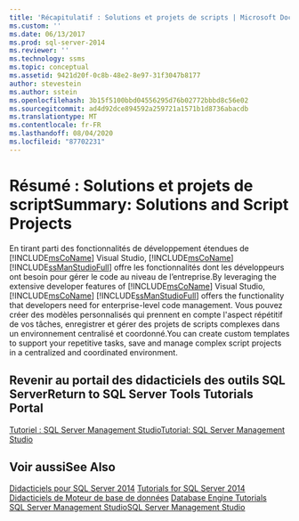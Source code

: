 ```yaml
---
title: 'Récapitulatif : Solutions et projets de scripts | Microsoft Docs'
ms.custom: ''
ms.date: 06/13/2017
ms.prod: sql-server-2014
ms.reviewer: ''
ms.technology: ssms
ms.topic: conceptual
ms.assetid: 9421d20f-0c8b-48e2-8e97-31f3047b8177
author: stevestein
ms.author: sstein
ms.openlocfilehash: 3b15f5100bbd04556295d76b02772bbbd8c56e02
ms.sourcegitcommit: ad4d92dce894592a259721a1571b1d8736abacdb
ms.translationtype: MT
ms.contentlocale: fr-FR
ms.lasthandoff: 08/04/2020
ms.locfileid: "87702231"
---
```

# <a name="summary-solutions-and-script-projects"></a><span data-ttu-id="99a26-102">Résumé : Solutions et projets de script</span><span class="sxs-lookup"><span data-stu-id="99a26-102">Summary: Solutions and Script Projects</span></span>
  <span data-ttu-id="99a26-103"> En tirant parti des fonctionnalités de développement étendues de [!INCLUDE[msCoName](../../includes/msconame-md.md)] Visual Studio, [!INCLUDE[msCoName](../../includes/msconame-md.md)] [!INCLUDE[ssManStudioFull](../../includes/ssmanstudiofull-md.md)] offre les fonctionnalités dont les développeurs ont besoin pour gérer le code au niveau de l’entreprise.</span><span class="sxs-lookup"><span data-stu-id="99a26-103">By leveraging the extensive developer features of [!INCLUDE[msCoName](../../includes/msconame-md.md)] Visual Studio, [!INCLUDE[msCoName](../../includes/msconame-md.md)] [!INCLUDE[ssManStudioFull](../../includes/ssmanstudiofull-md.md)] offers the functionality that developers need for enterprise-level code management.</span></span> <span data-ttu-id="99a26-104">Vous pouvez créer des modèles personnalisés qui prennent en compte l'aspect répétitif de vos tâches, enregistrer et gérer des projets de scripts complexes dans un environnement centralisé et coordonné.</span><span class="sxs-lookup"><span data-stu-id="99a26-104">You can create custom templates to support your repetitive tasks, save and manage complex script projects in a centralized and coordinated environment.</span></span>  
  
## <a name="return-to-sql-server-tools-tutorials-portal"></a><span data-ttu-id="99a26-105">Revenir au portail des didacticiels des outils SQL Server</span><span class="sxs-lookup"><span data-stu-id="99a26-105">Return to SQL Server Tools Tutorials Portal</span></span>  
 [<span data-ttu-id="99a26-106">Tutoriel : SQL Server Management Studio</span><span class="sxs-lookup"><span data-stu-id="99a26-106">Tutorial: SQL Server Management Studio</span></span>](tutorial-sql-server-management-studio.md)  
  
## <a name="see-also"></a><span data-ttu-id="99a26-107">Voir aussi</span><span class="sxs-lookup"><span data-stu-id="99a26-107">See Also</span></span>  
 <span data-ttu-id="99a26-108">[Didacticiels pour SQL Server 2014](tutorial-sql-server-management-studio.md) </span><span class="sxs-lookup"><span data-stu-id="99a26-108">[Tutorials for SQL Server 2014](tutorial-sql-server-management-studio.md) </span></span>  
 <span data-ttu-id="99a26-109">[Didacticiels de Moteur de base de données](../../relational-databases/database-engine-tutorials.md) </span><span class="sxs-lookup"><span data-stu-id="99a26-109">[Database Engine Tutorials](../../relational-databases/database-engine-tutorials.md) </span></span>  
 [<span data-ttu-id="99a26-110">SQL Server Management Studio</span><span class="sxs-lookup"><span data-stu-id="99a26-110">SQL Server Management Studio</span></span>](../sql-server-management-studio-ssms.md)  
  
  
